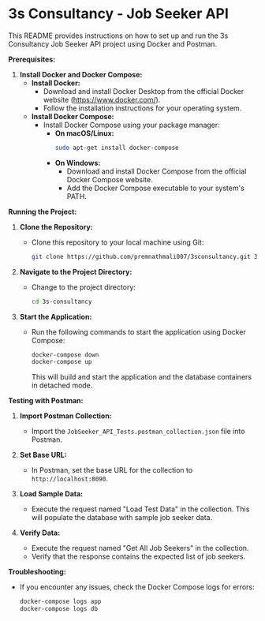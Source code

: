 # 3s Consultancy - Job Seeker API

This README provides instructions on how to set up and run the 3s Consultancy Job Seeker API project using Docker and Postman.

**Prerequisites:**

1. **Install Docker and Docker Compose:**
   - **Install Docker:**
      - Download and install Docker Desktop from the official Docker website (https://www.docker.com/).
      - Follow the installation instructions for your operating system.
   - **Install Docker Compose:**
      - Install Docker Compose using your package manager:
         - **On macOS/Linux:**
            ```bash
            sudo apt-get install docker-compose 
            ```
         - **On Windows:** 
            - Download and install Docker Compose from the official Docker Compose website. 
            - Add the Docker Compose executable to your system's PATH.

**Running the Project:**

1. **Clone the Repository:**
   - Clone this repository to your local machine using Git:
      ```bash
      git clone https://github.com/premnathmali007/3sconsultancy.git 3s-consultancy
      ```

2. **Navigate to the Project Directory:**
   - Change to the project directory:
      ```bash
      cd 3s-consultancy 
      ```

3. **Start the Application:**
   - Run the following commands to start the application using Docker Compose:
      ```bash
      docker-compose down 
      docker-compose up  
      ```
      This will build and start the application and the database containers in detached mode.

**Testing with Postman:**

1. **Import Postman Collection:**
   - Import the `JobSeeker_API_Tests.postman_collection.json` file into Postman.

2. **Set Base URL:**
   - In Postman, set the base URL for the collection to `http://localhost:8090`.

3. **Load Sample Data:**
   - Execute the request named "Load Test Data" in the collection. This will populate the database with sample job seeker data.

4. **Verify Data:**
   - Execute the request named "Get All Job Seekers" in the collection. 
   - Verify that the response contains the expected list of job seekers.

**Troubleshooting:**

- If you encounter any issues, check the Docker Compose logs for errors:
   ```bash
   docker-compose logs app
   docker-compose logs db